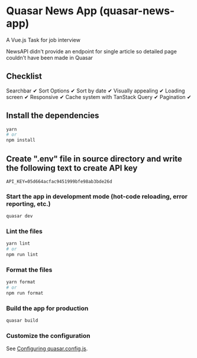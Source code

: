 # Quasar News App (quasar-news-app)

A Vue.js Task for job interview

NewsAPI didn't provide an endpoint for single article so detailed page couldn't have been made in Quasar

## Checklist

Searchbar ✔
Sort Options ✔
Sort by date ✔
Visually appealing ✔
Loading screen ✔
Responsive ✔
Cache system with TanStack Query ✔
Pagination ✔

## Install the dependencies

```bash
yarn
# or
npm install
```

## Create ".env" file in source directory and write the following text to create API key

```
API_KEY=05d664acfac9451999bfe98ab3bde26d
```

### Start the app in development mode (hot-code reloading, error reporting, etc.)

```bash
quasar dev
```

### Lint the files

```bash
yarn lint
# or
npm run lint
```

### Format the files

```bash
yarn format
# or
npm run format
```

### Build the app for production

```bash
quasar build
```

### Customize the configuration

See [Configuring quasar.config.js](https://v2.quasar.dev/quasar-cli-vite/quasar-config-js).
